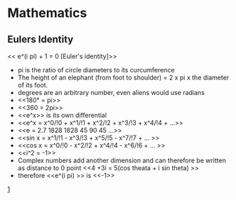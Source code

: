 # Mathematics #

## Eulers Identity ##

<< e^(i pi) + 1 = 0 [Euler's identity]>>

- pi is the ratio of circle diameters to its curcumference
- The height of an elephant (from foot to shoulder) = 2 x pi x the diameter of its foot.
- degrees are an arbitrary number, even aliens would use radians
- <<180° = pi>>
- <<360  = 2pi>>
- <<e^x>> is its own differential
- <<e^x = x^0/!0 + x^1/!1 + x^2/!2 + x^3/!3 + x^4/!4 + ...>>
- <<e = 2.7 1828 1828 45 90 45 ...>>
- <<sin x = x^1/!1 - x^3/!3 + x^5/!5 - x^7/!7 +  ... >>
- <<cos x = x^0/!0 - x^2/!2 + x^4/!4 - x^6/!6 +  ... >>
- <<i^2 = -1>>
- Complex numbers add another dimension and can therefore be written as distance to 0 point <<4 +3i = 5(cos theata + i sin theta) >>
- therefore <<e^(i pi) >> is <<-1>>

[1](http://www.b3ta.com/links/Eulers_Identity_and_other_maths_explained_in_5_minutes)